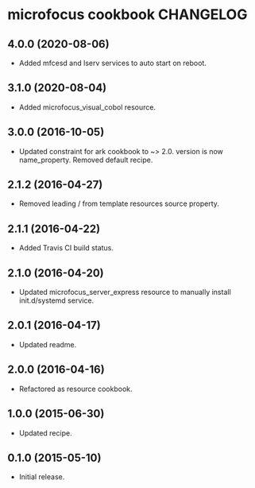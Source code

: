microfocus cookbook CHANGELOG
=============================

4.0.0 (2020-08-06)
------------------
- Added mfcesd and lserv services to auto start on reboot.

3.1.0 (2020-08-04)
------------------
- Added microfocus_visual_cobol resource.

3.0.0 (2016-10-05)
------------------
- Updated constraint for ark cookbook to ~> 2.0. version is now name_property. Removed default recipe.

2.1.2 (2016-04-27)
------------------
- Removed leading / from template resources source property.

2.1.1 (2016-04-22)
------------------
- Added Travis CI build status.

2.1.0 (2016-04-20)
------------------
- Updated microfocus_server_express resource to manually install init.d/systemd service.

2.0.1 (2016-04-17)
------------------
- Updated readme.

2.0.0 (2016-04-16)
------------------
- Refactored as resource cookbook.

1.0.0 (2015-06-30)
------------------
- Updated recipe.

0.1.0 (2015-05-10)
------------------
- Initial release.
